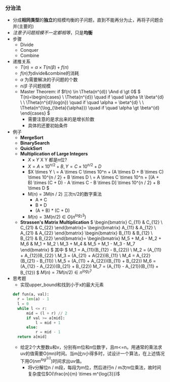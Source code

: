 ### 分治法
- 分成**相同类型**的**独立**的规模均衡的子问题，直到不能再分为止，再将子问题合并(主要的)
- *注意子问题规模不一定都相等*，只是**均衡**
- 步骤
  - Divide 
  - Conquer
  - Combine
- 递推关系
    - $T(n) = \alpha \times T(n / \beta) + f(n)$
    - $f(n)$为divide&combine的消耗
    - $\alpha$ 为需要解决的子问题的个数
    - $n/\beta$ 子问题规模
    - Master Theorem: if $f(n) \in \Theta(n^{d}) \And d \gt 0$
        $ T(n)=\begin{cases}
                \ \Theta(n^{d})  \quad if \quad \alpha \lt \beta^{d} \\
                \ \Theta(n^{d}\log{n}) \quad if \quad \alpha = \beta^{d} \\
                \ \Theta(n^{\log_{\beta}{\alpha}}) \quad if \quad \alpha \gt \beta^{d}
                \end{cases}
        $
        - 需要注意的是求出来的是增长阶数
        - 具体的还要初始条件
- 例子
    - **MergeSort**
    - **BinarySearch**
    - **QuickSort**
    - **Multiplication of Large Integers**
      - $X \times Y$ X Y 都是n位?
      - $X = A \times 10^{n / 2} + B, Y = C\times 10^{n / 2} + D$
      - $X \times Y \\
      = A \times C \times 10^n + (A \times D + B \times C) \times 10^{n / 2} + B \times D \\
      = A \times C \times 10^n + [(A + B) \times (C + D) - A \times C - B \times D] \times 10^{n / 2} + B \times D
      $
      - M(n) = 3M(n / 2) 三次n/2的数字乘法
        - A * C
        - B * D
        - (A + B) * (C + D)
      - $M(n) = 3M(n/2) \in O(n^{log_2{3}})$
    - **Strassen's Matrix Multiplication**
        $   \begin{bmatrix}
            C_{11} & C_{12} \\
            C_{21} & C_{22} 
            \end{bmatrix}=
            \begin{bmatrix}
            A_{11} & A_{12} \\
            A_{21} & A_{22}
            \end{bmatrix} 
            \begin{bmatrix}
            B_{11} & B_{12} \\
            B_{21} & B_{22}
            \end{bmatrix}=
            \begin{bmatrix}
            M_5 + M_4 - M_2 + M_6 & M_1 + M_2 \\
            M_3 + M_4 & M_5 + M_1 - M_3 - M_7
            \end{bmatrix}
        $
        其中
        $
            M_1 = A_{11}(B_{12} - B_{22}) \\
            M_2 = (A_{11} + A_{12})B_{22} \\
            M_3 = (A_{21} + A{22})B_{11} \\
            M_4 = A_{22}(B_{21} - B_{11}) \\
            M_5 = (A_{11} + A_{22})(B_{11} + B_{22})
            M_6 = (A_{12} - A_{22})(B_{21} + B_{22})
            M_7 = (A_{11} - A_{21})(B_{11} + B_{12})
        $
        $M(n) = 7M(n/2) \in n^{log_2{7}}$
- 思考题
  - 实现upper_bound和找到小于x的最大元素
  ```py
  def fun(a, val):
    r = len(a) - 1
    l = 0
    while l <= r:
        mid = (l + r) // 2
        if val >= a[mid]:
            l = mid + 1
        else:
            r = mid - 1
    return a[mid]
  ```
  - 给定2个大整数u和v，分别有m位和n位数字，且m<=n。用通常的乘法求uv的值需要O(mn)时间。当m比n小得多时，试设计一个算法，在上述情况下用$O(nm^{log^{3/2}})$时间求出uv值。
    - 将v分解位n / m段，每段为m位，然后进行n / m次m位乘法，故时间复杂度位$O(\frac{n}{m}  \times m^{log{3}})$